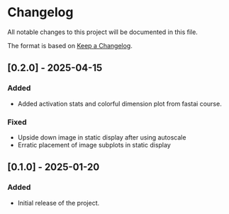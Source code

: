 # Changelog

All notable changes to this project will be documented in this file.

The format is based on [Keep a Changelog](https://keepachangelog.com/en/1.0.0/).

## [0.2.0] - 2025-04-15
### Added
- Added activation stats and colorful dimension plot from fastai course.
### Fixed
- Upside down image in static display after using autoscale
- Erratic placement of image subplots in static display

## [0.1.0] - 2025-01-20
### Added
- Initial release of the project.
